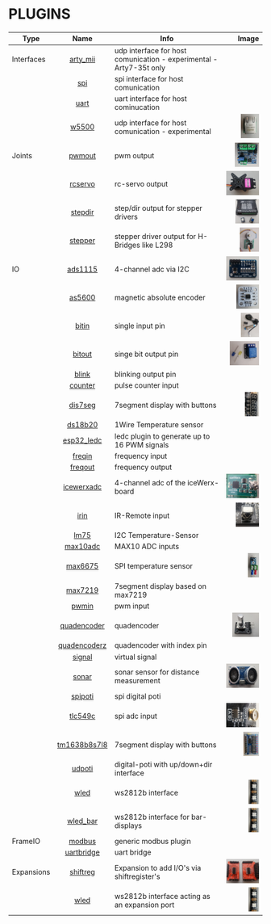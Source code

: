 # PLUGINS

| Type | Name | Info | Image |
| --- | :---: | --- | ---:  |
| Interfaces | [arty_mii](riocore/plugins/arty_mii/README.md) | udp interface for host comunication - experimental - Arty7-35t only |  |
|  | [spi](riocore/plugins/spi/README.md) | spi interface for host comunication |  |
|  | [uart](riocore/plugins/uart/README.md) | uart interface for host cominucation |  |
|  | [w5500](riocore/plugins/w5500/README.md) | udp interface for host comunication - experimental | <img src="riocore/plugins/w5500/image.png" height="48"> |
| Joints | [pwmout](riocore/plugins/pwmout/README.md) | pwm output | <img src="riocore/plugins/pwmout/image.png" height="48"> |
|  | [rcservo](riocore/plugins/rcservo/README.md) | rc-servo output | <img src="riocore/plugins/rcservo/image.png" height="48"> |
|  | [stepdir](riocore/plugins/stepdir/README.md) | step/dir output for stepper drivers | <img src="riocore/plugins/stepdir/image.png" height="48"> |
|  | [stepper](riocore/plugins/stepper/README.md) | stepper driver output for H-Bridges like L298 | <img src="riocore/plugins/stepper/image.png" height="48"> |
| IO | [ads1115](riocore/plugins/ads1115/README.md) | 4-channel adc via I2C | <img src="riocore/plugins/ads1115/image.png" height="48"> |
|  | [as5600](riocore/plugins/as5600/README.md) | magnetic absolute encoder | <img src="riocore/plugins/as5600/image.png" height="48"> |
|  | [bitin](riocore/plugins/bitin/README.md) | single input pin | <img src="riocore/plugins/bitin/image.png" height="48"> |
|  | [bitout](riocore/plugins/bitout/README.md) | singe bit output pin | <img src="riocore/plugins/bitout/image.png" height="48"> |
|  | [blink](riocore/plugins/blink/README.md) | blinking output pin |  |
|  | [counter](riocore/plugins/counter/README.md) | pulse counter input |  |
|  | [dis7seg](riocore/plugins/dis7seg/README.md) | 7segment display with buttons | <img src="riocore/plugins/dis7seg/image.png" height="48"> |
|  | [ds18b20](riocore/plugins/ds18b20/README.md) | 1Wire Temperature sensor |  |
|  | [esp32_ledc](riocore/plugins/esp32_ledc/README.md) | ledc plugin to generate up to 16 PWM signals |  |
|  | [freqin](riocore/plugins/freqin/README.md) | frequency input |  |
|  | [freqout](riocore/plugins/freqout/README.md) | frequency output |  |
|  | [icewerxadc](riocore/plugins/icewerxadc/README.md) | 4-channel adc of the iceWerx-board | <img src="riocore/plugins/icewerxadc/image.png" height="48"> |
|  | [irin](riocore/plugins/irin/README.md) | IR-Remote input | <img src="riocore/plugins/irin/image.png" height="48"> |
|  | [lm75](riocore/plugins/lm75/README.md) | I2C Temperature-Sensor |  |
|  | [max10adc](riocore/plugins/max10adc/README.md) | MAX10 ADC inputs |  |
|  | [max6675](riocore/plugins/max6675/README.md) | SPI temperature sensor | <img src="riocore/plugins/max6675/image.png" height="48"> |
|  | [max7219](riocore/plugins/max7219/README.md) | 7segment display based on max7219 |  |
|  | [pwmin](riocore/plugins/pwmin/README.md) | pwm input |  |
|  | [quadencoder](riocore/plugins/quadencoder/README.md) | quadencoder | <img src="riocore/plugins/quadencoder/image.png" height="48"> |
|  | [quadencoderz](riocore/plugins/quadencoderz/README.md) | quadencoder with index pin |  |
|  | [signal](riocore/plugins/signal/README.md) | virtual signal |  |
|  | [sonar](riocore/plugins/sonar/README.md) | sonar sensor for distance measurement | <img src="riocore/plugins/sonar/image.png" height="48"> |
|  | [spipoti](riocore/plugins/spipoti/README.md) | spi digital poti |  |
|  | [tlc549c](riocore/plugins/tlc549c/README.md) | spi adc input | <img src="riocore/plugins/tlc549c/image.png" height="48"> |
|  | [tm1638b8s7l8](riocore/plugins/tm1638b8s7l8/README.md) | 7segment display with buttons | <img src="riocore/plugins/tm1638b8s7l8/image.png" height="48"> |
|  | [udpoti](riocore/plugins/udpoti/README.md) | digital-poti with up/down+dir interface |  |
|  | [wled](riocore/plugins/wled/README.md) | ws2812b interface | <img src="riocore/plugins/wled/image.png" height="48"> |
|  | [wled_bar](riocore/plugins/wled_bar/README.md) | ws2812b interface for bar-displays | <img src="riocore/plugins/wled_bar/image.png" height="48"> |
| FrameIO | [modbus](riocore/plugins/modbus/README.md) | generic modbus plugin |  |
|  | [uartbridge](riocore/plugins/uartbridge/README.md) | uart bridge |  |
| Expansions | [shiftreg](riocore/plugins/shiftreg/README.md) | Expansion to add I/O's via shiftregister's | <img src="riocore/plugins/shiftreg/image.png" height="48"> |
|  | [wled](riocore/plugins/wled/README.md) | ws2812b interface acting as an expansion port | <img src="riocore/plugins/wled/image.png" height="48"> |
